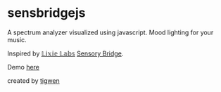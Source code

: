 # sensbridgejs

A spectrum analyzer visualized using javascript.  Mood lighting for your music.

Inspired by <a href="https://twitter.com/lixielabs">𝕃𝕚𝕩𝕚𝕖 𝕃𝕒𝕓𝕤</a> 
<a href="https://sensorybridge.rocks/">Sensory Bridge</a>.

Demo <a href="https://sens.mlctrez.com">here</a>

created by [tigwen](https://github.com/mlctrez/tigwen)
